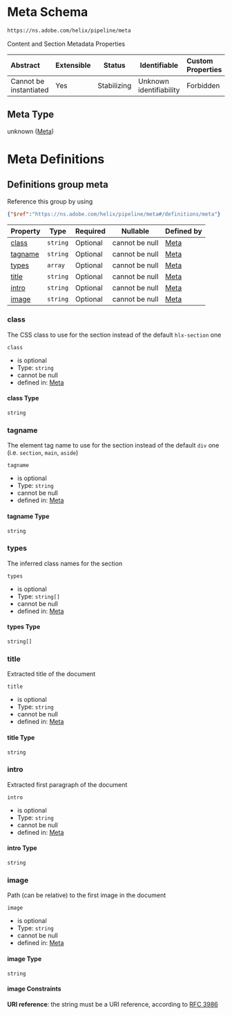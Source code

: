 # Meta Schema

```txt
https://ns.adobe.com/helix/pipeline/meta
```

Content and Section Metadata Properties


| Abstract               | Extensible | Status      | Identifiable            | Custom Properties | Additional Properties | Access Restrictions | Defined In                                                  |
| :--------------------- | ---------- | ----------- | ----------------------- | :---------------- | --------------------- | ------------------- | ----------------------------------------------------------- |
| Cannot be instantiated | Yes        | Stabilizing | Unknown identifiability | Forbidden         | Allowed               | none                | [meta.schema.json](meta.schema.json "open original schema") |

## Meta Type

unknown ([Meta](meta.md))

# Meta Definitions

## Definitions group meta

Reference this group by using

```json
{"$ref":"https://ns.adobe.com/helix/pipeline/meta#/definitions/meta"}
```

| Property            | Type     | Required | Nullable       | Defined by                                                                                                                               |
| :------------------ | -------- | -------- | -------------- | :--------------------------------------------------------------------------------------------------------------------------------------- |
| [class](#class)     | `string` | Optional | cannot be null | [Meta](meta-definitions-meta-properties-class.md "https&#x3A;//ns.adobe.com/helix/pipeline/meta#/definitions/meta/properties/class")     |
| [tagname](#tagname) | `string` | Optional | cannot be null | [Meta](meta-definitions-meta-properties-tagname.md "https&#x3A;//ns.adobe.com/helix/pipeline/meta#/definitions/meta/properties/tagname") |
| [types](#types)     | `array`  | Optional | cannot be null | [Meta](meta-definitions-meta-properties-types.md "https&#x3A;//ns.adobe.com/helix/pipeline/meta#/definitions/meta/properties/types")     |
| [title](#title)     | `string` | Optional | cannot be null | [Meta](meta-definitions-meta-properties-title.md "https&#x3A;//ns.adobe.com/helix/pipeline/meta#/definitions/meta/properties/title")     |
| [intro](#intro)     | `string` | Optional | cannot be null | [Meta](meta-definitions-meta-properties-intro.md "https&#x3A;//ns.adobe.com/helix/pipeline/meta#/definitions/meta/properties/intro")     |
| [image](#image)     | `string` | Optional | cannot be null | [Meta](meta-definitions-meta-properties-image.md "https&#x3A;//ns.adobe.com/helix/pipeline/meta#/definitions/meta/properties/image")     |

### class

The CSS class to use for the section instead of the default `hlx-section` one


`class`

-   is optional
-   Type: `string`
-   cannot be null
-   defined in: [Meta](meta-definitions-meta-properties-class.md "https&#x3A;//ns.adobe.com/helix/pipeline/meta#/definitions/meta/properties/class")

#### class Type

`string`

### tagname

The element tag name to use for the section instead of the default `div` one (i.e. `section`, `main`, `aside`)


`tagname`

-   is optional
-   Type: `string`
-   cannot be null
-   defined in: [Meta](meta-definitions-meta-properties-tagname.md "https&#x3A;//ns.adobe.com/helix/pipeline/meta#/definitions/meta/properties/tagname")

#### tagname Type

`string`

### types

The inferred class names for the section


`types`

-   is optional
-   Type: `string[]`
-   cannot be null
-   defined in: [Meta](meta-definitions-meta-properties-types.md "https&#x3A;//ns.adobe.com/helix/pipeline/meta#/definitions/meta/properties/types")

#### types Type

`string[]`

### title

Extracted title of the document


`title`

-   is optional
-   Type: `string`
-   cannot be null
-   defined in: [Meta](meta-definitions-meta-properties-title.md "https&#x3A;//ns.adobe.com/helix/pipeline/meta#/definitions/meta/properties/title")

#### title Type

`string`

### intro

Extracted first paragraph of the document


`intro`

-   is optional
-   Type: `string`
-   cannot be null
-   defined in: [Meta](meta-definitions-meta-properties-intro.md "https&#x3A;//ns.adobe.com/helix/pipeline/meta#/definitions/meta/properties/intro")

#### intro Type

`string`

### image

Path (can be relative) to the first image in the document


`image`

-   is optional
-   Type: `string`
-   cannot be null
-   defined in: [Meta](meta-definitions-meta-properties-image.md "https&#x3A;//ns.adobe.com/helix/pipeline/meta#/definitions/meta/properties/image")

#### image Type

`string`

#### image Constraints

**URI reference**: the string must be a URI reference, according to [RFC 3986](https://tools.ietf.org/html/rfc4291 "check the specification")
